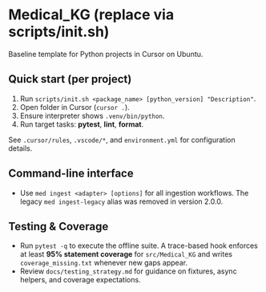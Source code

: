 # Medical_KG (replace via scripts/init.sh)

Baseline template for Python projects in Cursor on Ubuntu.

## Quick start (per project)
1. Run `scripts/init.sh <package_name> [python_version] "Description"`.
2. Open folder in Cursor (`cursor .`).
3. Ensure interpreter shows `.venv/bin/python`.
4. Run target tasks: **pytest**, **lint**, **format**.

See `.cursor/rules`, `.vscode/*`, and `environment.yml` for configuration details.

## Command-line interface

- Use `med ingest <adapter> [options]` for all ingestion workflows. The legacy `med ingest-legacy` alias was removed in version 2.0.0.

## Testing & Coverage

- Run `pytest -q` to execute the offline suite. A trace-based hook enforces at
  least **95% statement coverage** for `src/Medical_KG` and writes
  `coverage_missing.txt` whenever new gaps appear.
- Review `docs/testing_strategy.md` for guidance on fixtures, async helpers, and
  coverage expectations.
